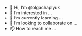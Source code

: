 - 👋 Hi, I’m @olgachaplyuk
- 👀 I’m interested in ...
- 🌱 I’m currently learning ...
- 💞️ I’m looking to collaborate on ...
- 📫 How to reach me ...

<!---
olgachaplyuk/olgachaplyuk is a ✨ special ✨ repository because its `README.md` (this file) appears on your GitHub profile.
You can click the Preview link to take a look at your changes.
--->
